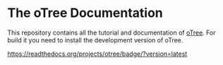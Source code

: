 # The oTree Documentation

This repository contains all the tutorial and documentation of
[oTree](http://otree.org). For build it you need to install the development
version of oTree.

https://readthedocs.org/projects/otree/badge/?version=latest


